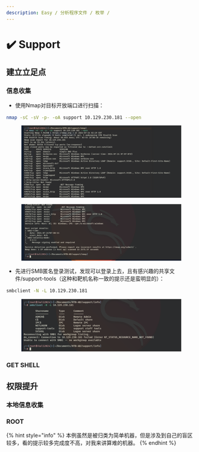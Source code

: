 ```yaml
---
description: Easy / 分析程序文件 / 枚举 /
---
```


# ✔️ Support

## 建立立足点

### 信息收集

* 使用Nmap对目标开放端口进行扫描：

```bash
nmap -sC -sV -p- -oA support 10.129.230.181 --open
```

<figure><img src="../../.gitbook/assets/1.png" alt=""><figcaption></figcaption></figure>

<figure><img src="../../.gitbook/assets/2.png" alt=""><figcaption></figcaption></figure>

* 先进行SMB匿名登录测试，发现可以登录上去，且有感兴趣的共享文件/support-tools（这种和靶机名称一致的提示还是蛮明显的）：

```bash
smbclient -N -L 10.129.230.181
```

<figure><img src="../../.gitbook/assets/3 (9).png" alt=""><figcaption></figcaption></figure>



















### GET SHELL







## 权限提升

### 本地信息收集













### ROOT





















{% hint style="info" %}
本例虽然是被归类为简单机器，但是涉及到自己的盲区较多，看的提示较多完成度不高，对我来讲算难的机器。
{% endhint %}
